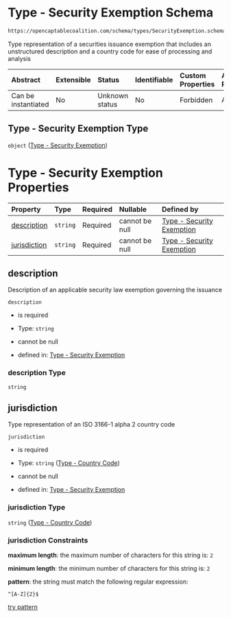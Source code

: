 # Type - Security Exemption Schema

```txt
https://opencaptablecoalition.com/schema/types/SecurityExemption.schema.json
```

Type representation of a securities issuance exemption that includes an unstructured description and a country code for ease of processing and analysis

| Abstract            | Extensible | Status         | Identifiable | Custom Properties | Additional Properties | Access Restrictions | Defined In                                                                                               |
| :------------------ | :--------- | :------------- | :----------- | :---------------- | :-------------------- | :------------------ | :------------------------------------------------------------------------------------------------------- |
| Can be instantiated | No         | Unknown status | No           | Forbidden         | Allowed               | none                | [SecurityExemption.schema.json](../../schema/types/SecurityExemption.schema.json "open original schema") |

## Type - Security Exemption Type

`object` ([Type - Security Exemption](securityexemption.md))

# Type - Security Exemption Properties

| Property                      | Type     | Required | Nullable       | Defined by                                                                                                                                                                      |
| :---------------------------- | :------- | :------- | :------------- | :------------------------------------------------------------------------------------------------------------------------------------------------------------------------------ |
| [description](#description)   | `string` | Required | cannot be null | [Type - Security Exemption](securityexemption-properties-description.md "https://opencaptablecoalition.com/schema/types/SecurityExemption.schema.json#/properties/description") |
| [jurisdiction](#jurisdiction) | `string` | Required | cannot be null | [Type - Security Exemption](address-properties-type---country-code.md "https://opencaptablecoalition.com/schema/types/CountryCode.schema.json#/properties/jurisdiction")        |

## description

Description of an applicable security law exemption governing the issuance

`description`

*   is required

*   Type: `string`

*   cannot be null

*   defined in: [Type - Security Exemption](securityexemption-properties-description.md "https://opencaptablecoalition.com/schema/types/SecurityExemption.schema.json#/properties/description")

### description Type

`string`

## jurisdiction

Type representation of an ISO 3166-1 alpha 2 country code

`jurisdiction`

*   is required

*   Type: `string` ([Type - Country Code](address-properties-type---country-code.md))

*   cannot be null

*   defined in: [Type - Security Exemption](address-properties-type---country-code.md "https://opencaptablecoalition.com/schema/types/CountryCode.schema.json#/properties/jurisdiction")

### jurisdiction Type

`string` ([Type - Country Code](address-properties-type---country-code.md))

### jurisdiction Constraints

**maximum length**: the maximum number of characters for this string is: `2`

**minimum length**: the minimum number of characters for this string is: `2`

**pattern**: the string must match the following regular expression: 

```regexp
^[A-Z]{2}$
```

[try pattern](https://regexr.com/?expression=%5E%5BA-Z%5D%7B2%7D%24 "try regular expression with regexr.com")
